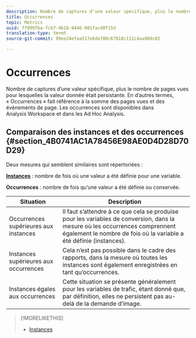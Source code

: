 ```yaml
---
description: Nombre de captures d’une valeur spécifique, plus le nombre de pages vues pour lesquelles la valeur donnée était persistante. En d’autres termes, « Occurrences » fait référence à la somme des pages vues et des événements de page. Les occurrences sont disponibles dans Analysis Workspace et dans les Ad Hoc Analysis.
title: Occurrences
topic: Metrics
uuid: ff999fba-fcb7-4b16-9446-001facd0f15d
translation-type: tm+mt
source-git-commit: 99ee24efaa517e8da700c67818c111c4aa90dc02

---
```



# Occurrences

Nombre de captures d’une valeur spécifique, plus le nombre de pages vues pour lesquelles la valeur donnée était persistante. En d’autres termes, « Occurrences » fait référence à la somme des pages vues et des événements de page. Les occurrences sont disponibles dans Analysis Workspace et dans les Ad Hoc Analysis.

## Comparaison des instances et des occurrences  {#section_4B0741AC1A78456E98AE0D4D28D70D29}

Deux mesures qui semblent similaires sont répertoriées :

**[Instances](/help/components/c-variables/c-metrics/metrics-instance.md)** : nombre de fois où une valeur a été définie pour une variable.

**Occurrences** : nombre de fois qu’une valeur a été définie ou conservée.

| Situation | Description |
|---|---|
| Occurrences supérieures aux instances | Il faut s’attendre à ce que cela se produise pour les variables de conversion, dans la mesure où les occurrences comprennent également le nombre de fois où la variable a été définie (instances). |
| Instances supérieures aux occurrences | Cela n’est pas possible dans le cadre des rapports, dans la mesure où toutes les instances sont également enregistrées en tant qu’occurrences. |
| Instances égales aux occurrences | Cette situation se présente généralement pour les variables de trafic, étant donné que, par définition, elles ne persistent pas au-delà de la demande d’image. |

>[!MORELIKETHIS]
>
>* [Instances](/help/components/c-variables/c-metrics/metrics-instance.md)

